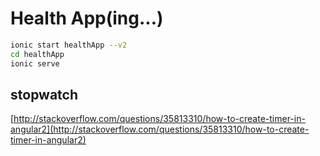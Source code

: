 # Health App(ing...)
```bash
ionic start healthApp --v2
cd healthApp
ionic serve
```

## stopwatch
[http://stackoverflow.com/questions/35813310/how-to-create-timer-in-angular2](http://stackoverflow.com/questions/35813310/how-to-create-timer-in-angular2)

## 